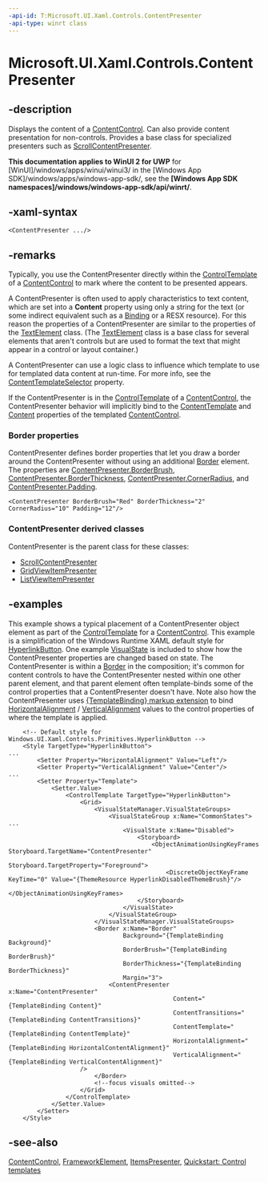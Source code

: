 ```yaml
---
-api-id: T:Microsoft.UI.Xaml.Controls.ContentPresenter
-api-type: winrt class
---
```


<!-- Class syntax.
public class ContentPresenter : Windows.UI.Xaml.FrameworkElement, Windows.UI.Xaml.Controls.IContentPresenter, Windows.UI.Xaml.Controls.IContentPresenter2, Windows.UI.Xaml.Controls.IContentPresenter3, Windows.UI.Xaml.Controls.IContentPresenter4, Windows.UI.Xaml.Controls.IContentPresenterOverrides
-->

# Microsoft.UI.Xaml.Controls.ContentPresenter

## -description
Displays the content of a [ContentControl](contentcontrol.md). Can also provide content presentation for non-controls. Provides a base class for specialized presenters such as [ScrollContentPresenter](scrollcontentpresenter.md).

**This documentation applies to WinUI 2 for UWP** for [WinUI]/windows/apps/winui/winui3/ in the [Windows App SDK]/windows/apps/windows-app-sdk/, see the **[Windows App SDK namespaces]/windows/windows-app-sdk/api/winrt/**.

## -xaml-syntax
```xaml
<ContentPresenter .../>
```


## -remarks
Typically, you use the ContentPresenter directly within the [ControlTemplate](controltemplate.md) of a [ContentControl](contentcontrol.md) to mark where the content to be presented appears.

A ContentPresenter is often used to apply characteristics to text content, which are set into a **Content** property using only a string for the text (or some indirect equivalent such as a [Binding](../microsoft.ui.xaml.data/binding.md) or a RESX resource). For this reason the properties of a ContentPresenter are similar to the properties of the [TextElement](../microsoft.ui.xaml.documents/textelement.md) class. (The [TextElement](../microsoft.ui.xaml.documents/textelement.md) class is a base class for several elements that aren't controls but are used to format the text that might appear in a control or layout container.)

A ContentPresenter can use a logic class to influence which template to use for templated data content at run-time. For more info, see the [ContentTemplateSelector](contentcontrol_contenttemplateselector.md) property.

If the ContentPresenter is in the [ControlTemplate](controltemplate.md) of a [ContentControl](contentcontrol.md), the ContentPresenter behavior will implicitly bind to the [ContentTemplate](contentcontrol_contenttemplate.md) and [Content](contentcontrol_content.md) properties of the templated [ContentControl](contentcontrol.md).

### Border properties

ContentPresenter defines border properties that let you draw a border around the ContentPresenter without using an additional [Border](border.md) element. The properties are [ContentPresenter.BorderBrush](contentpresenter_borderbrush.md), [ContentPresenter.BorderThickness](contentpresenter_borderthickness.md), [ContentPresenter.CornerRadius](contentpresenter_cornerradius.md), and [ContentPresenter.Padding](contentpresenter_padding.md).

```xaml
<ContentPresenter BorderBrush="Red" BorderThickness="2" CornerRadius="10" Padding="12"/>
```

### **ContentPresenter** derived classes

ContentPresenter is the parent class for these classes:
+ [ScrollContentPresenter](scrollcontentpresenter.md)
+ [GridViewItemPresenter](../microsoft.ui.xaml.controls.primitives/gridviewitempresenter.md)
+ [ListViewItemPresenter](../microsoft.ui.xaml.controls.primitives/listviewitempresenter.md)

## -examples
This example shows a typical placement of a ContentPresenter object element as part of the [ControlTemplate](controltemplate.md) for a [ContentControl](contentcontrol.md). This example is a simplification of the Windows Runtime XAML default style for [HyperlinkButton](hyperlinkbutton.md). One example [VisualState](../microsoft.ui.xaml/visualstate.md) is included to show how the ContentPresenter properties are changed based on state. The ContentPresenter is within a [Border](border.md) in the composition; it's common for content controls to have the ContentPresenter nested within one other parent element, and that parent element often template-binds some of the control properties that a ContentPresenter doesn't have. Note also how the ContentPresenter uses [{TemplateBinding} markup extension](/windows/uwp/xaml-platform/templatebinding-markup-extension) to bind [HorizontalAlignment](../microsoft.ui.xaml/frameworkelement_horizontalalignment.md) / [VerticalAlignment](../microsoft.ui.xaml/frameworkelement_verticalalignment.md) values to the control properties of where the template is applied.

```xaml
    <!-- Default style for Windows.UI.Xaml.Controls.Primitives.HyperlinkButton -->
    <Style TargetType="HyperlinkButton">
...
        <Setter Property="HorizontalAlignment" Value="Left"/>
        <Setter Property="VerticalAlignment" Value="Center"/>
...
        <Setter Property="Template">
            <Setter.Value>
                <ControlTemplate TargetType="HyperlinkButton">
                    <Grid>
                        <VisualStateManager.VisualStateGroups>
                            <VisualStateGroup x:Name="CommonStates">
...
                                <VisualState x:Name="Disabled">
                                    <Storyboard>
                                        <ObjectAnimationUsingKeyFrames Storyboard.TargetName="ContentPresenter"
                                                                       Storyboard.TargetProperty="Foreground">
                                            <DiscreteObjectKeyFrame KeyTime="0" Value="{ThemeResource HyperlinkDisabledThemeBrush}"/>
                                        </ObjectAnimationUsingKeyFrames>
                                    </Storyboard>
                                </VisualState>
                            </VisualStateGroup>
                        </VisualStateManager.VisualStateGroups>
                        <Border x:Name="Border"
                                Background="{TemplateBinding Background}"
                                BorderBrush="{TemplateBinding BorderBrush}"
                                BorderThickness="{TemplateBinding BorderThickness}"
                                Margin="3">
                            <ContentPresenter x:Name="ContentPresenter"
                                              Content="{TemplateBinding Content}"
                                              ContentTransitions="{TemplateBinding ContentTransitions}"
                                              ContentTemplate="{TemplateBinding ContentTemplate}"
                                              HorizontalAlignment="{TemplateBinding HorizontalContentAlignment}"
                                              VerticalAlignment="{TemplateBinding VerticalContentAlignment}" 
                    />
                        </Border>
                        <!--focus visuals omitted-->
                    </Grid>
                </ControlTemplate>
            </Setter.Value>
        </Setter>
    </Style>
```



## -see-also
[ContentControl](contentcontrol.md), [FrameworkElement](../microsoft.ui.xaml/frameworkelement.md), [ItemsPresenter](itemspresenter.md), [Quickstart: Control templates](/previous-versions/windows/apps/hh465374(v=win.10))
